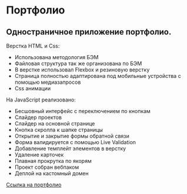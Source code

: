 Портфолио
===
Одностраничное приложение портфолио.
---

Верстка HTML и Css:
- Использована методология БЭМ
- Файловая структура так же организована по БЭМ
- В верстке использовал Flexbox и резиновую верстку
- Страница полностью адаптирована под мобильные устройства с помощью медиазапросов
- Css анимации

На JavaScript реализовано:
- Бесшовный интерфейс с переключением по кнопкам
- Слайдер проектов
- Слайдер на основной странице
- Кнопка скролла к шапке страницы
- Открытие и закрытие формы обратной связи
- Форма валидируется с помощью Live Validation
- Добавление темплейт элементов в верстку
- Удаление карточек
- Плавная прокрутка по якорям
- Проект собран вебпаком
- Деплой на кастомный домен


[Ссылка на портфолио](https://alex-k.ru)

